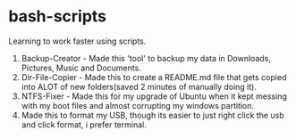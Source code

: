 # bash-scripts
Learning to work faster using scripts.
1. Backup-Creator - Made this 'tool' to backup my data in Downloads, Pictures, Music and Documents.
2. Dir-File-Copier - Made this to create a README.md file that gets copied into ALOT of new folders(saved 2 minutes of manually doing it).
3. NTFS-Fixer - Made this for my upgrade of Ubuntu when it kept messing with my boot files and almost corrupting my windows partition.
4. Made this to format my USB, though its easier to just right click the usb and click format, i prefer terminal.
